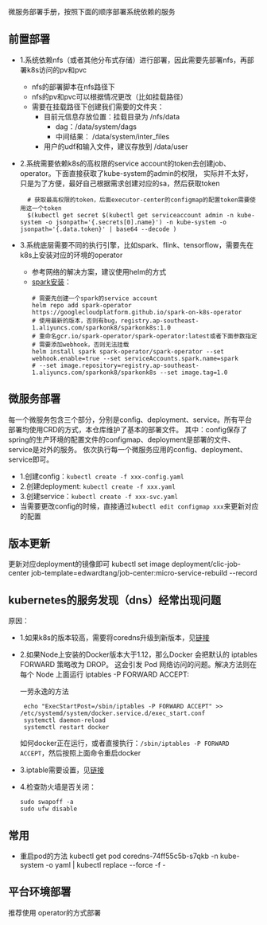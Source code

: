 微服务部署手册，按照下面的顺序部署系统依赖的服务

## 前置部署

- 1.系统依赖nfs（或者其他分布式存储）进行部署，因此需要先部署nfs，再部署k8s访问的pv和pvc
   - nfs的部署脚本在nfs路径下
   - nfs的pv和pvc可以根据情况更改（比如挂载路径）
   - 需要在挂载路径下创建我们需要的文件夹：
     - 目前元信息存放位置：挂载目录为 /nfs/data
        - dag：/data/system/dags
        - 中间结果： /data/system/inter_files
     - 用户的udf和输入文件，建议存放到 /data/user
   
- 2.系统需要依赖k8s的高权限的service account的token去创建job、operator。下面直接获取了kube-system的admin的权限，
    实际并不太好，只是为了方便，最好自己根据需求创建对应的sa，然后获取token

  ```shell script
    # 获取最高权限的token，后面executor-center的configmap的配置token需要使用这一个token
    $(kubectl get secret $(kubectl get serviceaccount admin -n kube-system -o jsonpath='{.secrets[0].name}') -n kube-system -o jsonpath='{.data.token}' | base64 --decode )
  ```
  
- 3.系统底层需要不同的执行引擎，比如spark、flink、tensorflow，需要先在k8s上安装对应的环境的operator
    - 参考网络的解决方案，建议使用helm的方式
    - [spark安装](https://github.com/GoogleCloudPlatform/spark-on-k8s-operator/tree/master/charts/spark-operator-chart)：
        ```shell script
        # 需要先创建一个spark的service account
        helm repo add spark-operator https://googlecloudplatform.github.io/spark-on-k8s-operator
        # 使用最新的版本，否则有bug，registry.ap-southeast-1.aliyuncs.com/sparkonk8/sparkonk8s:1.0
        # 重命名gcr.io/spark-operator/spark-operator:latest或者下面参数指定 
        # 需要添加webhook，否则无法挂载
        helm install spark spark-operator/spark-operator --set webhook.enable=true --set serviceAccounts.spark.name=spark 
        # --set image.repository=registry.ap-southeast-1.aliyuncs.com/sparkonk8/sparkonk8s --set image.tag=1.0
        ```

## 微服务部署

每一个微服务包含三个部分，分别是config、deployment、service。所有平台部署均使用CRD的方式，本仓库维护了基本的部署文件。
其中：config保存了spring的生产环境的配置文件的configmap、deployment是部署的文件、service是对外的服务。
依次执行每一个微服务应用的config、deployment、service即可。
- 1.创建config：`kubectl create -f xxx-config.yaml`
- 2.创建deployment: `kubectl create -f xxx.yaml`
- 3.创建service：`kubectl create -f xxx-svc.yaml`
- 当需要更改config的时候，直接通过`kubectl edit configmap xxx`来更新对应的配置

## 版本更新

更新对应deployment的镜像即可
kubectl set image deployment/clic-job-center job-template=edwardtang/job-center:micro-service-rebuild --record

## kubernetes的服务发现（dns）经常出现问题

原因：
- 1.如果k8s的版本较高，需要将coredns升级到新版本，见[链接](https://blog.csdn.net/heian_99/article/details/114950602)
- 2.如果Node上安装的Docker版本大于1.12，那么Docker 会把默认的 iptables FORWARD 策略改为 DROP。
    这会引发 Pod 网络访问的问题。解决方法则在每个 Node 上面运行 iptables -P FORWARD ACCEPT:
    
    一劳永逸的方法
   ```shell script
    echo "ExecStartPost=/sbin/iptables -P FORWARD ACCEPT" >> /etc/systemd/system/docker.service.d/exec_start.conf
    systemctl daemon-reload
    systemctl restart docker
    ```
    如何docker正在运行，或者直接执行：`/sbin/iptables -P FORWARD ACCEPT`，然后按照上面命令重启docker
- 3.iptable需要设置，见[链接](https://imroc.cc/post/202105/why-enable-bridge-nf-call-iptables/)
- 4.检查防火墙是否关闭：
    ```shell script
    sudo swapoff -a
    sudo ufw disable
    ```

## 常用
- 重启pod的方法
kubectl get pod coredns-74ff55c5b-s7qkb -n kube-system -o yaml | kubectl replace --force -f -

## 平台环境部署

推荐使用 operator的方式部署

